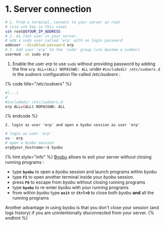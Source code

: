 # 1. Server connection

```bash
# 1. From a terminal, connect to your server as root
# (via ssh key in this case)
ssh root@$YOUR_IP_ADDRESS
# 2. As root user in your server,
# add a sudo user called 'erp' with no login password
adduser --disabled-password erp
# 3. Add user 'erp' to the 'sudo' group (=to become a sudoer)
usermod -aG sudo erp
```

1. Enable the user _erp_ to use `sudo` without providing password by adding the line `erp ALL=(ALL) NOPASSWD: ALL` under `#includedir /etc/sudoers.d` in the _sudoers_ configuration file called _/etc/sudoers_ :

{% code title="/etc/sudoers" %}
```bash
#[...]
#
#includedir /etc/sudoers.d
erp ALL=(ALL) NOPASSWD: ALL
```
{% endcode %}

    2. login as user 'erp' and open a byobu session as user 'erp'

```bash
# login as user 'erp'
su - erp
# open a byobu session
erp@your_hostname:~$ byobu
```

{% hint style="info" %}
[Byobu](https://byobu.org/) allows to exit your server without closing running programs :

* type **`byobu`** to open a _byobu_ session and launch programs within _byobu_
* type **`F2`** to open another terminal inside your _byobu_ session.
* press **`F6`** to escape from _byobu_ without closing running programs
* type **`byobu`** to re-enter _byobu_ with your running programs
* from within _byobu_ type **`exit`** or **`Ctrl+D`** to close both _byobu_ **and** all the running programs

Another advantage in using byobu is that you don't close your session \(and logs history\) if you are unintentionally disconnected from your server.
{% endhint %}

